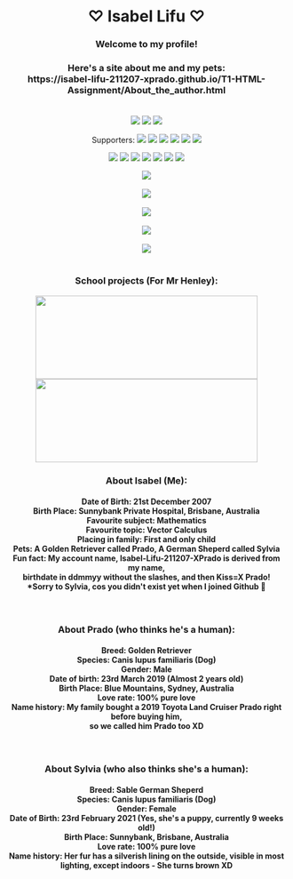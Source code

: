 <h1 align="center"> ♡ Isabel Lifu ♡</h1>
<h3 align="center">Welcome to my profile!</h3>
<div align="center">
<h3>

<h3 align="center">Here's a site about me and my pets: <br>https://isabel-lifu-211207-xprado.github.io/T1-HTML-Assignment/About_the_author.html<br><br></h3>

<p align="center">
	<a href="https://github.com/Isabel-Lifu-211207-XPrado"><img src="https://gpvc.arturio.dev/Isabel-Lifu-211207-XPrado"></a> <!--Profile views-->
	<a href="mailto:ba004745@bac.qld.edu.au"><img src="https://img.shields.io/badge/Contact_me-here-ff69b4"></a> <!--Contact-->
	<a href="https://github.com/TurnipGuy30"><img src="https://img.shields.io/badge/Shoutout%20to-TurnipGuy30-navy"></a> <!--Shoutout for Johnny!-->
	<br>
	<p align="center">Supporters:
	<a href="https://github.com/Isabel-Lifu-211207-XPrado"><img src="https://img.shields.io/badge/-Isabel--Lifu--211207--XPrado-333333?style-flat&logo=github"></a>
	<a href="https://github.com/TurnipGuy30"><img src="https://img.shields.io/badge/-TurnipGuy30-333333?style-flat&logo=github"></a>
	<a href="https://github.com/hacking-mudkip"><img src="https://img.shields.io/badge/-hacking--mudkip-333333?style-flat&logo=github"></a>
	<a href="https://github.com/Jeremy-Tsai-310206-XJOSH"><img src="https://img.shields.io/badge/-Jeremy--Tsai--310206--XJOSH-333333?style-flat&logo=github"></a>
	<a href="https://github.com/Digital-Technologies"><img src="https://img.shields.io/badge/-Digital--Technologies-333333?style-flat&logo=github"></a>
	<a href="https://github.com/xiaoluoboding"><img src="https://img.shields.io/badge/-Yunwei--Xiao-333333?style-flat&logo=github"></a>
</p>
	<img src="https://img.shields.io/badge/-GitHub-333333?style=flat&logo=github"> <!--GitHub-->
	<img src="https://img.shields.io/badge/-Chromium-333333?style=flat&logo=Google%20Chrome"> <!--Chromium-->
	<img src="https://img.shields.io/badge/-Atom-333333?logo=atom&logoColor=lightgreen"> <!--Atom-->
	<img src="https://img.shields.io/badge/-Dreamweaver-333333?style=flat&logo=Adobe%20Dreamweaver"> <!--Dreamweaver-->
	<img src="https://img.shields.io/badge/-Git-333333?style=flat&logo=git"> <!--Git-->
	<img src="https://img.shields.io/badge/-HTML-333333?style=flat&logo=HTML5"> <!--HTML-->
	<img src="https://img.shields.io/badge/-CSS-333333?style=flat&logo=CSS3&logoColor=1572B6"> <!--CSS-->

</p>

<p align="center">
	<a href=""><img src="https://hacked-github-stat-trophies.vercel.app/?username=Isabel-Lifu-211207-XPrado&column=4&title=AllSuperRank,MultiLanguage,Commit,Stars,Followers,PullRequest,Repositories,Issues&theme=dracula"></a><br><br> <!--Trophies-->
	<img src="https://github-readme-stats.vercel.app/api?username=Isabel-Lifu-211207-XPrado&show_icons=true&locale=en&theme=tokyonight"><br><br>
	<img src="https://github-readme-stats.vercel.app/api/wakatime?username=Isabel_Lifu&layout=compact&theme=tokyonight&length=10"><br><br>
	<img src="https://github-readme-streak-stats.herokuapp.com/?user=Isabel-Lifu-211207-XPrado&theme=tokyonight"><br><br>
	<img src="https://github-readme-stats.vercel.app/api/top-langs?username=Isabel-Lifu-211207-XPrado&show_icons=true&locale=en&layout=compact&theme=tokyonight&langs_count=10&hide=red,rebol"><br><br>
</p>

<h3 align="center">School projects (For Mr Henley):</h3>
<p>
	<a href="https://github.com/Isabel-Lifu-211207-XPrado/T1-HTML-Assignment"><img src="https://github-readme-stats.vercel.app/api/pin/?username=Isabel-Lifu-211207-XPrado&repo=T1-HTML-Assignment&theme=tokyonight&show_owner=false" width="400" height="150"></a>
	<a href="https://github.com/Isabel-Lifu-211207-XPrado/T2-CSS-Assignment"><img src="https://github-readme-stats.vercel.app/api/pin/?username=Isabel-Lifu-211207-XPrado&repo=T2-CSS-Assignment&theme=tokyonight&show_owner=false" width="400" height="150"></a>
</p>

<h3>About Isabel (Me):</h3>
<h4>Date of Birth: 21st December 2007<br>
Birth Place: Sunnybank Private Hospital, Brisbane, Australia<br>
Favourite subject: Mathematics<br>
Favourite topic: Vector Calculus<br>
Placing in family: First and only child<br>
Pets: A Golden Retriever called Prado, A German Sheperd called Sylvia<br>
Fun fact: My account name, Isabel-Lifu-211207-XPrado is derived from my name,<br>
birthdate in ddmmyy without the slashes, and then Kiss=X Prado! <br>
*Sorry to Sylvia, cos you didn't exist yet when I joined Github 🤣</h4>
<br>
<h3>About Prado (who thinks he's a human):</h3>
<h4>Breed: Golden Retriever<br>
Species: Canis lupus familiaris (Dog)<br>
Gender: Male <br>
Date of birth: 23rd March 2019 (Almost 2 years old)<br>
Birth Place: Blue Mountains, Sydney, Australia<br>
Love rate: 100% pure love <br>
Name history: My family bought a 2019 Toyota Land Cruiser Prado right before buying him, <br>
so we called him Prado too XD</h4>
<br>
<h3>About Sylvia (who also thinks she's a human):<br></h3>
<h4>Breed: Sable German Sheperd<br>
Species: Canis lupus familiaris (Dog)<br>
Gender: Female<br>
Date of Birth: 23rd February 2021 (Yes, she's a puppy, currently 9 weeks old!)<br>
Birth Place: Sunnybank, Brisbane, Australia<br>
Love rate: 100% pure love<br>
Name history: Her fur has a silverish lining on the outside, visible in most lighting, except indoors - She turns brown XD</h4><br>
</div>

<!--
  ~ Special thanks to my friend TurnipGuy30 for initialising my profile's ReadME! - Account owner, Isabel ~
-->
